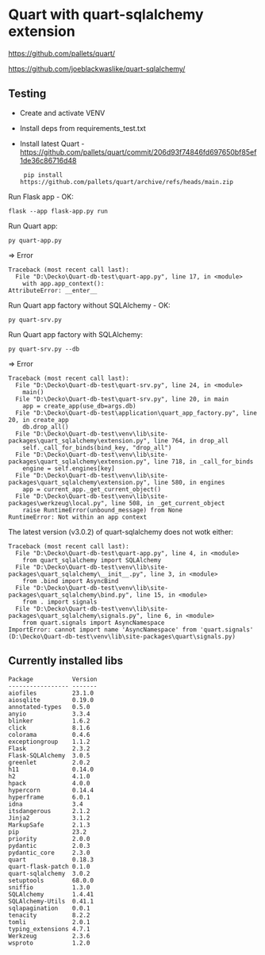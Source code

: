 # Quart with quart-sqlalchemy extension

https://github.com/pallets/quart/

https://github.com/joeblackwaslike/quart-sqlalchemy/

## Testing

- Create and activate VENV
- Install deps from requirements_test.txt
- Install latest Quart - https://github.com/pallets/quart/commit/206d93f74846fd697650bf85ef1de36c86716d48

       pip install https://github.com/pallets/quart/archive/refs/heads/main.zip

Run Flask app - OK:

    flask --app flask-app.py run

Run Quart app:

    py quart-app.py

=> Error

```
Traceback (most recent call last):
  File "D:\Decko\Quart-db-test\quart-app.py", line 17, in <module>
    with app.app_context():
AttributeError: __enter__
```

Run Quart app factory without SQLAlchemy - OK:

    py quart-srv.py

Run Quart app factory with SQLAlchemy:

    py quart-srv.py --db

=> Error

```
Traceback (most recent call last):
  File "D:\Decko\Quart-db-test\quart-srv.py", line 24, in <module>
    main()
  File "D:\Decko\Quart-db-test\quart-srv.py", line 20, in main
    app = create_app(use_db=args.db)
  File "D:\Decko\Quart-db-test\application\quart_app_factory.py", line 20, in create_app
    db.drop_all()
  File "D:\Decko\Quart-db-test\venv\lib\site-packages\quart_sqlalchemy\extension.py", line 764, in drop_all
    self._call_for_binds(bind_key, "drop_all")
  File "D:\Decko\Quart-db-test\venv\lib\site-packages\quart_sqlalchemy\extension.py", line 718, in _call_for_binds
    engine = self.engines[key]
  File "D:\Decko\Quart-db-test\venv\lib\site-packages\quart_sqlalchemy\extension.py", line 580, in engines
    app = current_app._get_current_object()
  File "D:\Decko\Quart-db-test\venv\lib\site-packages\werkzeug\local.py", line 508, in _get_current_object
    raise RuntimeError(unbound_message) from None
RuntimeError: Not within an app context
```

The latest version (v3.0.2) of quart-sqlalchemy does not wotk either:

```
Traceback (most recent call last):
  File "D:\Decko\Quart-db-test\quart-app.py", line 4, in <module>
    from quart_sqlalchemy import SQLAlchemy
  File "D:\Decko\Quart-db-test\venv\lib\site-packages\quart_sqlalchemy\__init__.py", line 3, in <module>
    from .bind import AsyncBind
  File "D:\Decko\Quart-db-test\venv\lib\site-packages\quart_sqlalchemy\bind.py", line 15, in <module>
    from . import signals
  File "D:\Decko\Quart-db-test\venv\lib\site-packages\quart_sqlalchemy\signals.py", line 6, in <module>
    from quart.signals import AsyncNamespace
ImportError: cannot import name 'AsyncNamespace' from 'quart.signals' (D:\Decko\Quart-db-test\venv\lib\site-packages\quart\signals.py)
```

## Currently installed libs

```
Package           Version
----------------- -------
aiofiles          23.1.0
aiosqlite         0.19.0
annotated-types   0.5.0
anyio             3.3.4
blinker           1.6.2
click             8.1.6
colorama          0.4.6
exceptiongroup    1.1.2
Flask             2.3.2
Flask-SQLAlchemy  3.0.5
greenlet          2.0.2
h11               0.14.0
h2                4.1.0
hpack             4.0.0
hypercorn         0.14.4
hyperframe        6.0.1
idna              3.4
itsdangerous      2.1.2
Jinja2            3.1.2
MarkupSafe        2.1.3
pip               23.2
priority          2.0.0
pydantic          2.0.3
pydantic_core     2.3.0
quart             0.18.3
quart-flask-patch 0.1.0
quart-sqlalchemy  3.0.2
setuptools        68.0.0
sniffio           1.3.0
SQLAlchemy        1.4.41
SQLAlchemy-Utils  0.41.1
sqlapagination    0.0.1
tenacity          8.2.2
tomli             2.0.1
typing_extensions 4.7.1
Werkzeug          2.3.6
wsproto           1.2.0
```

